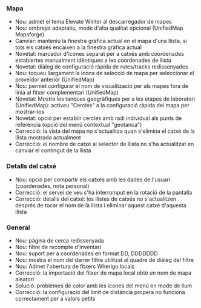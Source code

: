 ### Mapa
- Nou: admet el tema Elevate Winter al descarregador de mapes
- Nou: ombrejat adaptatiu, mode d'alta qualitat opcional (UnifiedMap Mapsforge)
- Canviar: manteniu la finestra gràfica actual en el mapa d'una llista, si tots els catxés encaixen a la finestra gràfica actual
- Novetat: marcador d'icones separat per a catxés amb coordenades establertes manualment idèntiques a les coordenades de llista
- Novetat: diàleg de configuració ràpida de rutes/tracks redissenyades
- Nou: toqueu llargament la icona de selecció de mapa per seleccionar el proveïdor anterior (UnifiedMap)
- Nou: permet configurar el nom de visualització per als mapes fora de línia al fitxer complementari (UnifiedMap)
- Novetat: Mostra les tanques geogràfiques per a les etapes de laboratori (UnifiedMap): activeu "Cercles" a la configuració ràpida del mapa per mostrar-los
- Novetat: opció per establir cercles amb radi individual als punts de referència (opció del menú contextual "geotanca")
- Correcció: la vista del mapa no s'actualitza quan s'elimina el catxé de la llista mostrada actualment
- Correcció: el nombre de catxé al selector de llista no s'ha actualitzat en canviar el contingut de la llista

### Detalls del catxé
- Nou: opció per compartir els catxés amb les dades de l'usuari (coordenades, nota personal)
- Correcció: el servei de veu s'ha interromput en la rotació de la pantalla
- Correcció: detalls del catxé: les llistes de catxés no s'actualitzen després de tocar el nom de la llista i eliminar aquest catxé d'aquesta llista

### General
- Nou: pàgina de cerca redissenyada
- Nou: filtre de recompte d'inventari
- Nou: suport per a coordenades en format DD, DDDDDDD
- Nou: mostra el nom del darrer filtre utilitzat al quadre de diàleg del filtre
- Nou: Admet l'obertura de fitxers Wherigo locals
- Correcció: la importació del fitxer de mapa local obté un nom de mapa aleatori
- Solució: problemes de color amb les icones del menú en mode de llum
- Correcció: la configuració del límit de distància propera no funciona correctament per a valors petits

